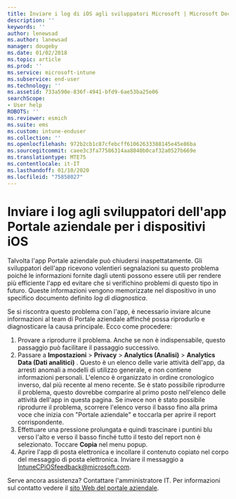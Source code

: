 ```yaml
---
title: Inviare i log di iOS agli sviluppatori Microsoft | Microsoft Docs
description: ''
keywords: ''
author: lenewsad
ms.author: lanewsad
manager: dougeby
ms.date: 01/02/2018
ms.topic: article
ms.prod: ''
ms.service: microsoft-intune
ms.subservice: end-user
ms.technology: ''
ms.assetid: 733a590e-836f-4941-bfd9-6ae53ba25e06
searchScope:
- User help
ROBOTS: ''
ms.reviewer: esmich
ms.suite: ems
ms.custom: intune-enduser
ms.collection: ''
ms.openlocfilehash: 972b2cb1c87cfebcff61062633388145e45e86ba
ms.sourcegitcommit: caee3c3fa77586314aa8040b0caf32a0527b669e
ms.translationtype: MTE75
ms.contentlocale: it-IT
ms.lasthandoff: 01/10/2020
ms.locfileid: "75858027"
---
```

# <a name="send-logs-to-the-company-portal-developers-for-ios-devices"></a>Inviare i log agli sviluppatori dell'app Portale aziendale per i dispositivi iOS

Talvolta l'app Portale aziendale può chiudersi inaspettatamente. Gli sviluppatori dell'app ricevono volentieri segnalazioni su questo problema poiché le informazioni fornite dagli utenti possono essere utili per rendere più efficiente l'app ed evitare che si verifichino problemi di questo tipo in futuro. Queste informazioni vengono memorizzate nel dispositivo in uno specifico documento definito _log di diagnostica_.

Se si riscontra questo problema con l'app, è necessario inviare alcune informazioni al team di Portale aziendale affinché possa riprodurlo e diagnosticare la causa principale. Ecco come procedere:

1. Provare a riprodurre il problema. Anche se non è indispensabile, questo passaggio può facilitare il passaggio successivo.
2. Passare a __Impostazioni__ > __Privacy__ > __Analytics (Analisi)__  > __Analytics Data (Dati analitici)__ . Questo è un elenco delle varie attività dell'app, da arresti anomali a modelli di utilizzo generale, e non contiene informazioni personali. L'elenco è organizzato in ordine cronologico inverso, dal più recente al meno recente. Se è stato possibile riprodurre il problema, questo dovrebbe comparire al primo posto nell'elenco delle attività dell'app in questa pagina. Se invece non è stato possibile riprodurre il problema, scorrere l'elenco verso il basso fino alla prima voce che inizia con "Portale aziendale" e toccarla per aprire il report corrispondente.
3. Effettuare una pressione prolungata e quindi trascinare i puntini blu verso l'alto e verso il basso finché tutto il testo del report non è selezionato. Toccare __Copia__ nel menu popup.
4. Aprire l'app di posta elettronica e incollare il contenuto copiato nel corpo del messaggio di posta elettronica. Inviare il messaggio a <a href="mailto:IntuneCPiOSfeedback@microsoft.com?subject=My Company Portal App Closed Unexpectedly&body=Press and hold, then paste your copied Company Portal app logs here.">IntuneCPiOSfeedback@microsoft.com</a>.

Serve ancora assistenza? Contattare l'amministratore IT. Per informazioni sul contatto vedere il [sito Web del portale aziendale](https://go.microsoft.com/fwlink/?linkid=2010980).
